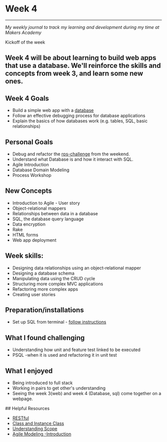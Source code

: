 # Week 4


---
_My weekly journal to track my learning and development during my time at Makers Academy_

Kickoff of the week

Week 4 will be about learning to build web apps that use a database. We'll reinforce the skills and concepts from week 3, and learn some new ones.
---
## Week 4 Goals
- Build a simple web app with a [database](https://github.com/Pi-hils/Bookmark_Manager)
- Follow an effective debugging process for database applications
- Explain the basics of how databases work (e.g. tables, SQL, basic relationships)

## Personal Goals
- Debug and refactor the [rps-challenge](https://github.com/Pi-hils/rps-challenge-1) from the weekend.
- Understand what Database is and how it interact with SQL. 
- Agile Introduction
- Database Domain Modeling
- Process Workshop

## New Concepts 
- Introduction to Agile - User story
- Object-relational mappers
- Relationships between data in a database
- SQL, the database query language
- Data encryption
- Rake
- HTML forms
- Web app deployment


## Week skills:
- Designing data relationships using an object-relational mapper
- Designing a database schema
- Manipulating data using the CRUD cycle
- Structuring more complex MVC applications
- Refactoring more complex apps
- Creating user stories

## Preparation/installations
- Set up SQL from terminal - [follow instructions](https://github.com/makersacademy/course/blob/master/bookmark_manager/walkthroughs/04_mac.md)

## What I found challenging
- Understanding how unit and feature test linked to be executed
- PSQL -when it is used and refactoring it in unit test

## What I enjoyed
- Being introduced to full stack
- Working in pairs to get other's understanding
- Seeing the week 3(web) and week 4 (Database, sql) come together on a webpage.

## Helpful Resources
- [RESTful](https://github.com/makersacademy/course/blob/master/pills/rest.md)
- [Class and Instance Class](http://www.railstips.org/blog/archives/2009/05/11/class-and-instance-methods-in-ruby/)
- [Understanding Scope](https://www.sitepoint.com/understanding-scope-in-ruby/)
- [Agile Modeling -Introduction](http://www.agilemodeling.com/artifacts/userStory.htm)